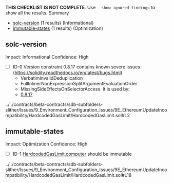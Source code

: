 **THIS CHECKLIST IS NOT COMPLETE**. Use `--show-ignored-findings` to show all the results.
Summary
 - [solc-version](#solc-version) (1 results) (Informational)
 - [immutable-states](#immutable-states) (1 results) (Optimization)
## solc-version
Impact: Informational
Confidence: High
 - [ ] ID-0
Version constraint 0.8.17 contains known severe issues (https://solidity.readthedocs.io/en/latest/bugs.html)
	- VerbatimInvalidDeduplication
	- FullInlinerNonExpressionSplitArgumentEvaluationOrder
	- MissingSideEffectsOnSelectorAccess.
It is used by:
	- [0.8.17](../../contracts/beta-contracts/sdb-subfolders-slither/Issues/9_Environment_Configuration_Issues/9E_EthereumUpdateIncompatibility/HardcodedGasLimit/HardcodedGasLimit.sol#L2)

../../contracts/beta-contracts/sdb-subfolders-slither/Issues/9_Environment_Configuration_Issues/9E_EthereumUpdateIncompatibility/HardcodedGasLimit/HardcodedGasLimit.sol#L2


## immutable-states
Impact: Optimization
Confidence: High
 - [ ] ID-1
[HardcodedGasLimit.computer](../../contracts/beta-contracts/sdb-subfolders-slither/Issues/9_Environment_Configuration_Issues/9E_EthereumUpdateIncompatibility/HardcodedGasLimit/HardcodedGasLimit.sol#L18) should be immutable 

../../contracts/beta-contracts/sdb-subfolders-slither/Issues/9_Environment_Configuration_Issues/9E_EthereumUpdateIncompatibility/HardcodedGasLimit/HardcodedGasLimit.sol#L18



